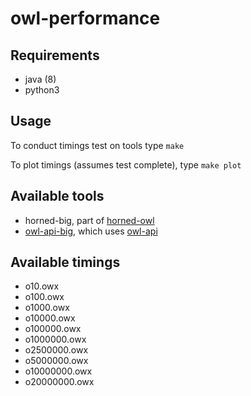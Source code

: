 # owl-performance

## Requirements

* java (8)
* python3

## Usage

To conduct timings test on tools type `make`

To plot timings (assumes test complete), type `make plot`

## Available tools

* horned-big, part of [horned-owl](https://github.com/phillord/horned-owl)
* [owl-api-big](https://github.com/jaydchan/owl-api-big), which uses [owl-api](https://github.com/owlcs/owlapi)

## Available timings

* o10.owx
* o100.owx
* o1000.owx
* o10000.owx
* o100000.owx
* o1000000.owx
* o2500000.owx
* o5000000.owx
* o10000000.owx
* o20000000.owx

